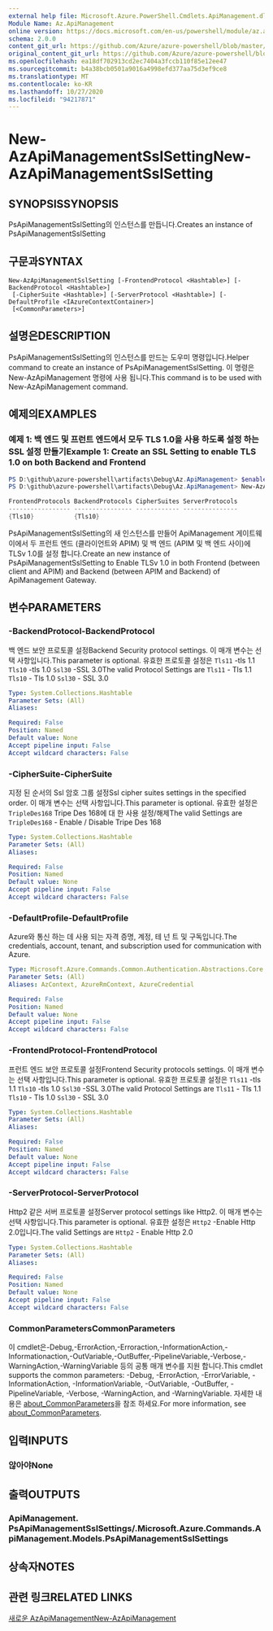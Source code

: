 ```yaml
---
external help file: Microsoft.Azure.PowerShell.Cmdlets.ApiManagement.dll-Help.xml
Module Name: Az.ApiManagement
online version: https://docs.microsoft.com/en-us/powershell/module/az.apimanagement/new-azapimanagementsslsetting
schema: 2.0.0
content_git_url: https://github.com/Azure/azure-powershell/blob/master/src/ApiManagement/ApiManagement/help/New-AzApiManagementSslSetting.md
original_content_git_url: https://github.com/Azure/azure-powershell/blob/master/src/ApiManagement/ApiManagement/help/New-AzApiManagementSslSetting.md
ms.openlocfilehash: ea18df702913cd2ec7404a3fccb110f85e12ee47
ms.sourcegitcommit: b4a38bcb0501a9016a4998efd377aa75d3ef9ce8
ms.translationtype: MT
ms.contentlocale: ko-KR
ms.lasthandoff: 10/27/2020
ms.locfileid: "94217871"
---
```

# <span data-ttu-id="99f35-101">New-AzApiManagementSslSetting</span><span class="sxs-lookup"><span data-stu-id="99f35-101">New-AzApiManagementSslSetting</span></span>

## <span data-ttu-id="99f35-102">SYNOPSIS</span><span class="sxs-lookup"><span data-stu-id="99f35-102">SYNOPSIS</span></span>
<span data-ttu-id="99f35-103">PsApiManagementSslSetting의 인스턴스를 만듭니다.</span><span class="sxs-lookup"><span data-stu-id="99f35-103">Creates an instance of PsApiManagementSslSetting</span></span>

## <span data-ttu-id="99f35-104">구문과</span><span class="sxs-lookup"><span data-stu-id="99f35-104">SYNTAX</span></span>

```
New-AzApiManagementSslSetting [-FrontendProtocol <Hashtable>] [-BackendProtocol <Hashtable>]
 [-CipherSuite <Hashtable>] [-ServerProtocol <Hashtable>] [-DefaultProfile <IAzureContextContainer>]
 [<CommonParameters>]
```

## <span data-ttu-id="99f35-105">설명은</span><span class="sxs-lookup"><span data-stu-id="99f35-105">DESCRIPTION</span></span>
<span data-ttu-id="99f35-106">PsApiManagementSslSetting의 인스턴스를 만드는 도우미 명령입니다.</span><span class="sxs-lookup"><span data-stu-id="99f35-106">Helper command to create an instance of PsApiManagementSslSetting.</span></span>
<span data-ttu-id="99f35-107">이 명령은 New-AzApiManagement 명령에 사용 됩니다.</span><span class="sxs-lookup"><span data-stu-id="99f35-107">This command is to be used with New-AzApiManagement command.</span></span>

## <span data-ttu-id="99f35-108">예제의</span><span class="sxs-lookup"><span data-stu-id="99f35-108">EXAMPLES</span></span>

### <span data-ttu-id="99f35-109">예제 1: 백 엔드 및 프런트 엔드에서 모두 TLS 1.0을 사용 하도록 설정 하는 SSL 설정 만들기</span><span class="sxs-lookup"><span data-stu-id="99f35-109">Example 1: Create an SSL Setting to enable TLS 1.0 on both Backend and Frontend</span></span>
```powershell
PS D:\github\azure-powershell\artifacts\Debug\Az.ApiManagement> $enableTls=@{"Tls10" = "True"}
PS D:\github\azure-powershell\artifacts\Debug\Az.ApiManagement> New-AzApiManagementSslSetting -FrontendProtocol $enableTls -BackendProtocol $enableTls

FrontendProtocols BackendProtocols CipherSuites ServerProtocols
----------------- ---------------- ------------ ---------------
{Tls10}           {Tls10}
```

<span data-ttu-id="99f35-110">PsApiManagementSslSetting의 새 인스턴스를 만들어 ApiManagement 게이트웨이에서 두 프런트 엔드 (클라이언트와 APIM) 및 백 엔드 (APIM 및 백 엔드 사이)에 TLSv 1.0를 설정 합니다.</span><span class="sxs-lookup"><span data-stu-id="99f35-110">Create an new instance of PsApiManagementSslSetting to Enable TLSv 1.0 in both Frontend (between client and APIM) and Backend (between APIM and Backend) of ApiManagement Gateway.</span></span>

## <span data-ttu-id="99f35-111">변수</span><span class="sxs-lookup"><span data-stu-id="99f35-111">PARAMETERS</span></span>

### <span data-ttu-id="99f35-112">-BackendProtocol</span><span class="sxs-lookup"><span data-stu-id="99f35-112">-BackendProtocol</span></span>
<span data-ttu-id="99f35-113">백 엔드 보안 프로토콜 설정</span><span class="sxs-lookup"><span data-stu-id="99f35-113">Backend Security protocol settings.</span></span> <span data-ttu-id="99f35-114">이 매개 변수는 선택 사항입니다.</span><span class="sxs-lookup"><span data-stu-id="99f35-114">This parameter is optional.</span></span>
<span data-ttu-id="99f35-115">유효한 프로토콜 설정은 `Tls11` -tls 1.1 `Tls10` -tls 1.0 `Ssl30` -SSL 3.0</span><span class="sxs-lookup"><span data-stu-id="99f35-115">The valid Protocol Settings are `Tls11` - Tls 1.1 `Tls10` - Tls 1.0 `Ssl30` - SSL 3.0</span></span>

```yaml
Type: System.Collections.Hashtable
Parameter Sets: (All)
Aliases:

Required: False
Position: Named
Default value: None
Accept pipeline input: False
Accept wildcard characters: False
```

### <span data-ttu-id="99f35-116">-CipherSuite</span><span class="sxs-lookup"><span data-stu-id="99f35-116">-CipherSuite</span></span>
<span data-ttu-id="99f35-117">지정 된 순서의 Ssl 암호 그룹 설정</span><span class="sxs-lookup"><span data-stu-id="99f35-117">Ssl cipher suites settings in the specified order.</span></span> <span data-ttu-id="99f35-118">이 매개 변수는 선택 사항입니다.</span><span class="sxs-lookup"><span data-stu-id="99f35-118">This parameter is optional.</span></span>
<span data-ttu-id="99f35-119">유효한 설정은 `TripleDes168` Tripe Des 168에 대 한 사용 설정/해제</span><span class="sxs-lookup"><span data-stu-id="99f35-119">The valid Settings are `TripleDes168` - Enable / Disable Tripe Des 168</span></span>

```yaml
Type: System.Collections.Hashtable
Parameter Sets: (All)
Aliases:

Required: False
Position: Named
Default value: None
Accept pipeline input: False
Accept wildcard characters: False
```

### <span data-ttu-id="99f35-120">-DefaultProfile</span><span class="sxs-lookup"><span data-stu-id="99f35-120">-DefaultProfile</span></span>
<span data-ttu-id="99f35-121">Azure와 통신 하는 데 사용 되는 자격 증명, 계정, 테 넌 트 및 구독입니다.</span><span class="sxs-lookup"><span data-stu-id="99f35-121">The credentials, account, tenant, and subscription used for communication with Azure.</span></span>

```yaml
Type: Microsoft.Azure.Commands.Common.Authentication.Abstractions.Core.IAzureContextContainer
Parameter Sets: (All)
Aliases: AzContext, AzureRmContext, AzureCredential

Required: False
Position: Named
Default value: None
Accept pipeline input: False
Accept wildcard characters: False
```

### <span data-ttu-id="99f35-122">-FrontendProtocol</span><span class="sxs-lookup"><span data-stu-id="99f35-122">-FrontendProtocol</span></span>
<span data-ttu-id="99f35-123">프런트 엔드 보안 프로토콜 설정</span><span class="sxs-lookup"><span data-stu-id="99f35-123">Frontend Security protocols settings.</span></span> <span data-ttu-id="99f35-124">이 매개 변수는 선택 사항입니다.</span><span class="sxs-lookup"><span data-stu-id="99f35-124">This parameter is optional.</span></span>
<span data-ttu-id="99f35-125">유효한 프로토콜 설정은 `Tls11` -tls 1.1 `Tls10` -tls 1.0 `Ssl30` -SSL 3.0</span><span class="sxs-lookup"><span data-stu-id="99f35-125">The valid Protocol Settings are `Tls11` - Tls 1.1 `Tls10` - Tls 1.0 `Ssl30` - SSL 3.0</span></span>


```yaml
Type: System.Collections.Hashtable
Parameter Sets: (All)
Aliases:

Required: False
Position: Named
Default value: None
Accept pipeline input: False
Accept wildcard characters: False
```

### <span data-ttu-id="99f35-126">-ServerProtocol</span><span class="sxs-lookup"><span data-stu-id="99f35-126">-ServerProtocol</span></span>
<span data-ttu-id="99f35-127">Http2 같은 서버 프로토콜 설정</span><span class="sxs-lookup"><span data-stu-id="99f35-127">Server protocol settings like Http2.</span></span> <span data-ttu-id="99f35-128">이 매개 변수는 선택 사항입니다.</span><span class="sxs-lookup"><span data-stu-id="99f35-128">This parameter is optional.</span></span>
<span data-ttu-id="99f35-129">유효한 설정은 `Http2` -Enable Http 2.0입니다.</span><span class="sxs-lookup"><span data-stu-id="99f35-129">The valid Settings are `Http2` - Enable Http 2.0</span></span>

```yaml
Type: System.Collections.Hashtable
Parameter Sets: (All)
Aliases:

Required: False
Position: Named
Default value: None
Accept pipeline input: False
Accept wildcard characters: False
```

### <span data-ttu-id="99f35-130">CommonParameters</span><span class="sxs-lookup"><span data-stu-id="99f35-130">CommonParameters</span></span>
<span data-ttu-id="99f35-131">이 cmdlet은-Debug,-ErrorAction,-Erroraction,-InformationAction,-Informationaction,-OutVariable,-OutBuffer,-PipelineVariable,-Verbose,-WarningAction,-WarningVariable 등의 공통 매개 변수를 지원 합니다.</span><span class="sxs-lookup"><span data-stu-id="99f35-131">This cmdlet supports the common parameters: -Debug, -ErrorAction, -ErrorVariable, -InformationAction, -InformationVariable, -OutVariable, -OutBuffer, -PipelineVariable, -Verbose, -WarningAction, and -WarningVariable.</span></span> <span data-ttu-id="99f35-132">자세한 내용은 [about_CommonParameters](http://go.microsoft.com/fwlink/?LinkID=113216)을 참조 하세요.</span><span class="sxs-lookup"><span data-stu-id="99f35-132">For more information, see [about_CommonParameters](http://go.microsoft.com/fwlink/?LinkID=113216).</span></span>

## <span data-ttu-id="99f35-133">입력</span><span class="sxs-lookup"><span data-stu-id="99f35-133">INPUTS</span></span>

### <span data-ttu-id="99f35-134">않아야</span><span class="sxs-lookup"><span data-stu-id="99f35-134">None</span></span>

## <span data-ttu-id="99f35-135">출력</span><span class="sxs-lookup"><span data-stu-id="99f35-135">OUTPUTS</span></span>

### <span data-ttu-id="99f35-136">ApiManagement. PsApiManagementSslSettings/.</span><span class="sxs-lookup"><span data-stu-id="99f35-136">Microsoft.Azure.Commands.ApiManagement.Models.PsApiManagementSslSettings</span></span>

## <span data-ttu-id="99f35-137">상속자</span><span class="sxs-lookup"><span data-stu-id="99f35-137">NOTES</span></span>

## <span data-ttu-id="99f35-138">관련 링크</span><span class="sxs-lookup"><span data-stu-id="99f35-138">RELATED LINKS</span></span>

[<span data-ttu-id="99f35-139">새로운 AzApiManagement</span><span class="sxs-lookup"><span data-stu-id="99f35-139">New-AzApiManagement</span></span>](./New-AzApiManagement.md)

